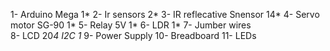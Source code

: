 1- Arduino Mega                1*
2- Ir sensors                  2*
3- IR reflecative Snensor     14*
4- Servo motor SG-90           1*
5- Relay 5V                    1*
6- LDR                         1*
7- Jumber wires                
8- LCD 20*4 I2C                1*
9- Power Supply
10- Breadboard
11- LEDs